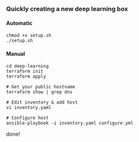 ### Quickly creating a new deep learning box
#### Automatic
```
chmod +x setup.sh
./setup.sh
```

#### Manual
```
cd deep-learning
terraform init
terraform apply

# Get your public hostname
terraform show | grep dns

# Edit inventory & add host
vi inventory.yaml

# Configure host
ansible-playbook -i inventory.yaml configure.yml
```
done!
